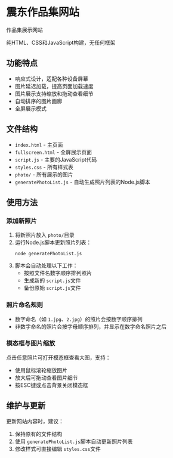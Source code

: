 # 震东作品集网站

作品集展示网站

纯HTML、CSS和JavaScript构建，无任何框架

## 功能特点

- 响应式设计，适配各种设备屏幕
- 图片延迟加载，提高页面加载速度
- 图片展示支持缩放和拖动查看细节
- 自动排序的图片画廊
- 全屏展示模式

## 文件结构

- `index.html` - 主页面
- `fullscreen.html` - 全屏展示页面
- `script.js` - 主要的JavaScript代码
- `styles.css` - 所有样式表
- `photo/` - 所有展示的图片
- `generatePhotoList.js` - 自动生成照片列表的Node.js脚本

## 使用方法

### 添加新照片

1. 将新照片放入 `photo/`目录
2. 运行Node.js脚本更新照片列表：
   ```
   node generatePhotoList.js
   ```
3. 脚本会自动处理以下工作：
   - 按照文件名数字顺序排列照片
   - 生成新的 `script.js`文件
   - 备份原始 `script.js`文件

### 照片命名规则

- 数字命名（如 `1.jpg`、`2.jpg`）的照片会按数字顺序排列
- 非数字命名的照片会按字母顺序排列，并显示在数字命名照片之后

### 模态框与图片缩放

点击任意照片可打开模态框查看大图，支持：

- 使用鼠标滚轮缩放图片
- 放大后可拖动查看图片细节
- 按ESC键或点击背景关闭模态框

## 维护与更新

更新网站内容时，建议：

1. 保持原有的文件结构
2. 使用 `generatePhotoList.js`脚本自动更新照片列表
3. 修改样式可直接编辑 `styles.css`文件
